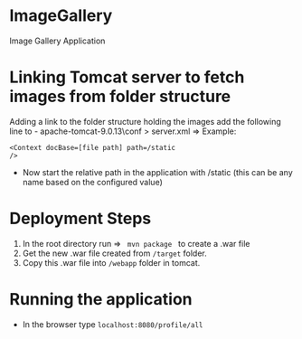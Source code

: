 # ImageGallery
Image Gallery Application

# Linking Tomcat server to fetch images from folder structure
Adding a link to the folder structure holding the images add the following line to -
apache-tomcat-9.0.13\conf > server.xml
=> Example: <pre><code><Context docBase=[file path] path=/static /></code></pre>

- Now start the relative path in the application with /static (this can be any name based on the configured value)

# Deployment Steps
1. In the root directory run => <code> mvn package </code> to create a .war file
2. Get the new .war file created from <code>/target</code> folder.
3. Copy this .war file into <code>/webapp</code> folder in tomcat.

# Running the application
- In the browser type <code>localhost:8080/profile/all</code>
